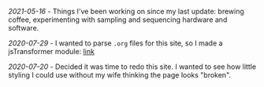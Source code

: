 *2021-05-16* - Things I've been working on since my last update: brewing coffee, experimenting with sampling and sequencing hardware and software.

*2020-07-29* - I wanted to parse `.org` files for this site, so I made a jsTransformer module: [link](https://www.npmjs.com/package/jstransformer-org)

*2020-07-20* - Decided it was time to redo this site. I wanted to see how little styling I could use without my wife thinking the page looks "broken".
